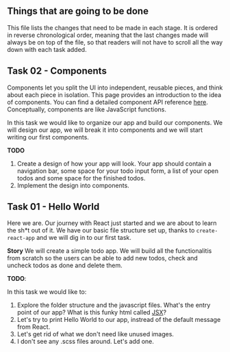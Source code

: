## Things that are going to be done

This file lists the changes that need to be made in each stage. It is ordered in reverse chronological order, meaning that the last changes made will always be on top of the file, so that readers will not have to scroll all the way down with each task added.

## Task 02 - Components

Components let you split the UI into independent, reusable pieces, and think about each piece in isolation. This page provides an introduction to the idea of components. You can find a detailed component API reference [here](https://reactjs.org/docs/react-component.html). Conceptually, components are like JavaScript functions.

In this task we would like to organize our app and build our components. We will design our app, we will break it into components and we will start writing our first components.

**TODO**

1. Create a design of how your app will look. Your app should contain a navigation bar, some space for your todo input form, a list of your open todos and some space for the finished todos.
2. Implement the design into components.

## Task 01 - Hello World

Here we are. Our journey with React just started and we are about to learn the sh\*t out of it. We have our basic file structure set up, thanks to `create-react-app` and we will dig in to our first task.

**Story**
We will create a simple todo app. We will build all the functionalitis from scratch so the users can be able to add new todos, check and uncheck todos as done and delete them.

**TODO**:

In this task we would like to:

1. Explore the folder structure and the javascript files. What's the entry point of our app? What is this funky html called [JSX](https://reactjs.org/docs/introducing-jsx.html)?
2. Let's try to print Hello World to our app, instread of the default message from React.
3. Let's get rid of what we don't need like unused images.
4. I don't see any .scss files around. Let's add one.
